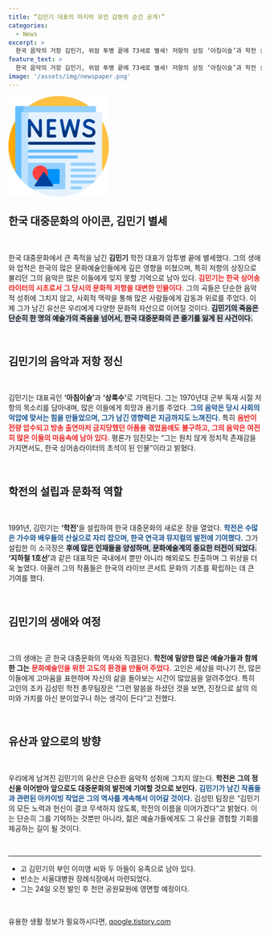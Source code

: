 ```yaml
---
title: “김민기 대표의 마지막 유언 감동의 순간 공개!”
categories:
  - News
excerpt: >
  한국 음악의 거장 김민기, 위암 투병 끝에 73세로 별세! 저항의 상징 ‘아침이슬’과 학전 설립으로 후배들에게 길을 열었던 그. 발인은 24일, 고인의 마지막길을 함께해요.
feature_text: >
  한국 음악의 거장 김민기, 위암 투병 끝에 73세로 별세! 저항의 상징 ‘아침이슬’과 학전 설립으로 후배들에게 길을 열었던 그. 발인은 24일, 고인의 마지막길을 함께해요.
image: '/assets/img/newspaper.png'
---
```


<p><img src="/assets/img/newspaper.png" alt="kimp 속보" /></p>

<h2 data-ke-size="size26">한국 대중문화의 아이콘, 김민기 별세</h2>

<p data-ke-size="size16">&nbsp;</p>

<p>한국 대중문화에서 큰 족적을 남긴 <b>김민기</b> 학전 대표가 암투병 끝에 별세했다. 그의 생애와 업적은 한국의 많은 문화예술인들에게 깊은 영향을 미쳤으며, 특히 저항의 상징으로 불리던 그의 음악은 많은 이들에게 잊지 못할 기억으로 남아 있다. <b><span style="color: #ee2323;">김민기는 한국 싱어송라이터의 시초로서 그 당시의 문화적 저항을 대변한 인물이다.</span></b> 그의 곡들은 단순한 음악적 성취에 그치지 않고, 사회적 맥락을 통해 많은 사람들에게 감동과 위로를 주었다. 이제 그가 남긴 유산은 우리에게 다양한 문화적 자산으로 이어질 것이다. <b><span style="background-color: #21538527;">김민기의 죽음은 단순히 한 명의 예술가의 죽음을 넘어서, 한국 대중문화의 큰 줄기를 잃게 된 사건이다.</span></b> </p>

<p data-ke-size="size16">&nbsp;</p>

<h2 data-ke-size="size26">김민기의 음악과 저항 정신</h2>

<p data-ke-size="size16">&nbsp;</p>

<p>김민기는 대표곡인 <b>‘아침이슬’</b>과 <b>‘상록수’</b>로 기억된다. 그는 1970년대 군부 독재 시절 저항의 목소리를 담아내며, 많은 이들에게 희망과 용기를 주었다. <b><span style="color: #1a5490;">그의 음악은 당시 사회의 억압에 맞서는 힘을 만들었으며, 그가 남긴 영향력은 지금까지도 느껴진다.</span></b> 특히 <b><span style="color: #ee2323;">음반이 전량 압수되고 방송 출연마저 금지당했던 아픔을 겪었음에도 불구하고, 그의 음악은 여전히 많은 이들의 마음속에 남아 있다.</span></b> 평론가 임진모는 “그는 원치 않게 정치적 존재감을 가지면서도, 한국 싱어송라이터의 초석이 된 인물”이라고 밝혔다.</p>

<p data-ke-size="size16">&nbsp;</p>

<h2 data-ke-size="size26">학전의 설립과 문화적 역할</h2>

<p data-ke-size="size16">&nbsp;</p>

<p>1991년, 김민기는 <b>‘학전’</b>을 설립하여 한국 대중문화의 새로운 장을 열었다. <b><span style="color: #1a5490;">학전은 수많은 가수와 배우들의 산실으로 자리 잡으며, 한국 연극과 뮤지컬의 발전에 기여했다.</span></b> 그가 설립한 이 소극장은 <b><span style="background-color: #21538527;">후에 많은 인재들을 양성하며, 문화예술계의 중요한 터전이 되었다.</span></b> <b>‘지하철 1호선’</b>과 같은 대표작은 국내에서 뿐만 아니라 해외로도 진출하며 그 위상을 더욱 높였다. 아울러 그의 작품들은 한국의 라이브 콘서트 문화의 기초를 확립하는 데 큰 기여를 했다.</p>

<p data-ke-size="size16">&nbsp;</p>

<h2 data-ke-size="size26">김민기의 생애와 여정</h2>

<p data-ke-size="size16">&nbsp;</p>

<p>그의 생애는 곧 한국 대중문화의 역사와 직결된다. <b>학전에 밀양한 많은 예술가들과 함께한 그는</b> <b><span style="color: #ee2323;">문화예술인을 위한 고도의 환경을 만들어 주었다.</span></b> 고인은 세상을 떠나기 전, 많은 이들에게 고마움을 표현하며 자신의 삶을 돌아보는 시간이 많았음을 알려주었다. 특히 고인의 조카 김성민 학전 총무팀장은 “그런 말씀을 하셨던 것을 보면, 진정으로 삶의 의미와 가치를 아신 분이었구나 하는 생각이 든다”고 전했다.</p>

<p data-ke-size="size16">&nbsp;</p>

<h2 data-ke-size="size26">유산과 앞으로의 방향</h2>

<p data-ke-size="size16">&nbsp;</p>

<p>우리에게 남겨진 김민기의 유산은 단순한 음악적 성취에 그치지 않는다. <b>학전은 그의 정신을 이어받아 앞으로도 대중문화의 발전에 기여할 것으로 보인다.</b> <b><span style="color: #1a5490;">김민기가 남긴 작품들과 관련된 아카이빙 작업은 그의 역사를 계속해서 이어갈 것이다.</span></b> 김성민 팀장은 “김민기의 모든 노력과 헌신이 결코 무색하지 않도록, 학전의 이름을 이어가겠다”고 밝혔다. 이는 단순히 그를 기억하는 것뿐만 아니라, 젊은 예술가들에게도 그 유산을 경험할 기회를 제공하는 길이 될 것이다.</p>

<p data-ke-size="size16">&nbsp;</p>

<hr>

<ul>
  <li>고 김민기의 부인 이미영 씨와 두 아들이 유족으로 남아 있다.</li>
  <li>빈소는 서울대병원 장례식장에서 마련되었다.</li>
  <li>그는 24일 오전 발인 후 천안 공원묘원에 영면할 예정이다.</li>
</ul>

<p data-ke-size="size16">&nbsp;</p>
유용한 생활 정보가 필요하시다면, <a href="https://qoogle.tistory.com" rel="dofollow">qoogle.tistory.com</a>



